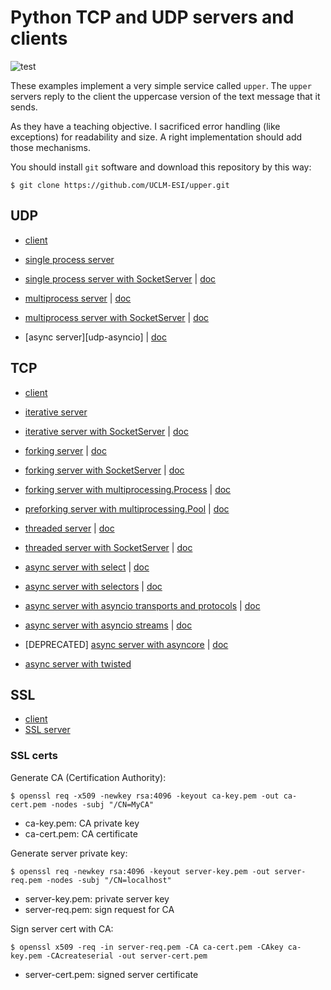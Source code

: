 # Python TCP and UDP servers and clients
![test](https://github.com/UCLM-ESI/upper/workflows/test/badge.svg)

These examples implement a very simple service called ``upper``. The ``upper`` servers
reply to the client the uppercase version of the text message that it sends.

As they have a teaching objective. I sacrificed error handling (like exceptions) for
readability and size. A right implementation should add those mechanisms.

You should install ``git`` software and download this repository by this way:

    $ git clone https://github.com/UCLM-ESI/upper.git


## UDP


* [client][udp-client]
* [single process server][udp-server]
* [single process server with SocketServer][udp-SS]    | [doc][socketserver]

* [multiprocess server][udp-fork]                      | [doc][fork]
* [multiprocess server with SocketServer][udp-SS-fork] | [doc][socketserver]

* [async server][udp-asyncio]                          | [doc][asyncio-protocol]


[udp-client]: https://raw.githubusercontent.com/UCLM-ESI/upper/master/udp_client.py
[udp-server]: https://raw.githubusercontent.com/UCLM-ESI/upper/master/udp_server.py
[udp-ss]:     https://raw.githubusercontent.com/UCLM-ESI/upper/master/udp_ss.py

[udp-fork]:    https://raw.githubusercontent.com/UCLM-ESI/upper/master/udp_fork.py
[udp-ss-fork]: https://raw.githubusercontent.com/UCLM-ESI/upper/master/udp_ss_fork.py
[udp-async]:   https://raw.githubusercontent.com/UCLM-ESI/upper/master/udp_async.py


## TCP

* [client][tcp-client]
* [iterative server][tcp-server]
* [iterative server with SocketServer][tcp-ss]              | [doc][socketserver]

* [forking server][tcp-fork]                                     | [doc][fork]
* [forking server with SocketServer][tcp-ss-fork]                | [doc][socketserver]
* [forking server with multiprocessing.Process][tcp-process]     | [doc][multiprocessing]
* [preforking server with multiprocessing.Pool][tcp-prefork-pool]  | [doc][multiprocessing]

* [threaded server][tcp-thread]                                  | [doc][threading]
* [threaded server with SocketServer][tcp-ss-thread]             | [doc][socketserver]

* [async server with select][tcp-select]                                     | [doc][select]
* [async server with selectors][tcp-selectors]                               | [doc][selectors]
* [async server with asyncio transports and protocols][tcp-asyncio-protocols] | [doc][asyncio-protocol]
* [async server with asyncio streams][tcp-asyncio-streams]                   | [doc][asyncio-stream]
* [DEPRECATED] [async server with asyncore][tcp-asyncore]                    | [doc][asyncore]
* [async server with twisted][tcp-twisted]


[tcp-client]: https://raw.githubusercontent.com/UCLM-ESI/upper/master/tcp_client.py
[tcp-server]: https://raw.githubusercontent.com/UCLM-ESI/upper/master/tcp_server.py
[tcp-ss]:     https://raw.githubusercontent.com/UCLM-ESI/upper/master/tcp_ss.py

[tcp-fork]:    https://raw.githubusercontent.com/UCLM-ESI/upper/master/tcp_fork.py
[tcp-ss-fork]: https://raw.githubusercontent.com/UCLM-ESI/upper/master/tcp_fork.py
[tcp-process]: https://raw.githubusercontent.com/UCLM-ESI/upper/master/tcp_process.py
[tcp-prefork-pool]:  https://raw.githubusercontent.com/UCLM-ESI/upper/master/tcp_prefork_pool.py

[tcp-thread]:    https://raw.githubusercontent.com/UCLM-ESI/upper/master/tcp_thread.py
[tcp-ss-thread]: https://raw.githubusercontent.com/UCLM-ESI/upper/master/tcp_ss_thread.py

[tcp-select]:           https://raw.githubusercontent.com/UCLM-ESI/upper/master/TCP_select.py
[tcp-selectors]:        https://raw.githubusercontent.com/UCLM-ESI/upper/refs/heads/master/TCP_selectors.py
[tcp-asyncio-protocols]: https://raw.githubusercontent.com/UCLM-ESI/upper/master/tcp_async_protocols.py
[tcp-asyncio-streams]:  https://raw.githubusercontent.com/UCLM-ESI/upper/master/tcp_async_streams.py
[tcp-asyncore]:         https://raw.githubusercontent.com/UCLM-ESI/upper/master/TCP_asyncore.py
[tcp-twisted]:          https://raw.githubusercontent.com/UCLM-ESI/upper/master/TCP_twisted.py

[fork]:             https://docs.python.org/3/library/os.html#os.fork
[threading]:        https://docs.python.org/3/library/threading.html
[socketserver]:     https://docs.python.org/3/library/socketserver.html
[select]:           https://docs.python.org/3/library/socketserver.html
[selectors]:        https://docs.python.org/3/library/selectors.html
[multiprocessing]:  https://docs.python.org/3/library/multiprocessing.html
[asyncio-protocol]: https://docs.python.org/3/library/asyncio-protocol.html
[asyncio-stream]:   https://docs.python.org/3/library/asyncio-stream.html
[asyncore]:         https://docs.python.org/3/library/asyncore.html


## SSL

* [client][ssl-client]
* [SSL server][ssl-server]

[ssl-client]: https://raw.githubusercontent.com/UCLM-ESI/upper/refs/heads/master/SSL_client.py
[ssl-server]: https://raw.githubusercontent.com/UCLM-ESI/upper/refs/heads/master/SSL_server.py


### SSL certs

Generate CA (Certification Authority):

    $ openssl req -x509 -newkey rsa:4096 -keyout ca-key.pem -out ca-cert.pem -nodes -subj "/CN=MyCA"

* ca-key.pem: CA private key
* ca-cert.pem: CA certificate

Generate server private key:

    $ openssl req -newkey rsa:4096 -keyout server-key.pem -out server-req.pem -nodes -subj "/CN=localhost"

* server-key.pem: private server key
* server-req.pem: sign request for CA

Sign server cert with CA:

    $ openssl x509 -req -in server-req.pem -CA ca-cert.pem -CAkey ca-key.pem -CAcreateserial -out server-cert.pem

* server-cert.pem: signed server certificate

